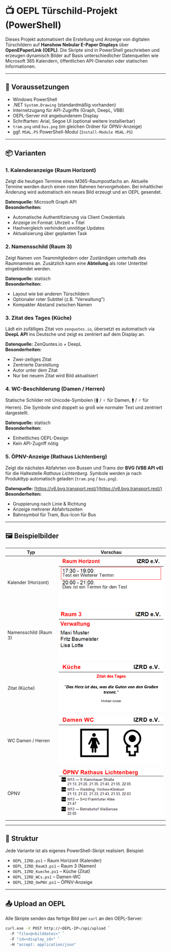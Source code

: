 # 📺 OEPL Türschild-Projekt (PowerShell)

Dieses Projekt automatisiert die Erstellung und Anzeige von digitalen Türschildern auf **Hanshow Nebular E-Paper Displays** über **OpenEPaperLink (OEPL)**. Die Skripte sind in PowerShell geschrieben und erzeugen dynamisch Bilder auf Basis unterschiedlicher Datenquellen wie Microsoft 365 Kalendern, öffentlichen API-Diensten oder statischen Informationen.

---

## 🔧 Voraussetzungen

- Windows PowerShell
- .NET `System.Drawing` (standardmäßig vorhanden)
- Internetzugang für API-Zugriffe (Graph, DeepL, VBB)
- OEPL-Server mit angebundenem Display
- Schriftarten: Arial, Segoe UI (optional weitere installierbar)
- `tram.png` und `bus.png` (im gleichen Ordner für ÖPNV-Anzeige)
- ggf. `MSAL.PS` PowerShell-Modul (`Install-Module MSAL.PS`)

---

## 📦 Varianten

### 1. **Kalenderanzeige (Raum Horizont)**
Zeigt die heutigen Termine eines M365-Raumpostfachs an. Aktuelle Termine werden durch einen roten Rahmen hervorgehoben. Bei inhaltlicher Änderung wird automatisch ein neues Bild erzeugt und an OEPL gesendet.

**Datenquelle:** Microsoft Graph API  
**Besonderheiten:**
- Automatische Authentifizierung via Client Credentials
- Anzeige im Format: Uhrzeit + Titel
- Hashvergleich verhindert unnötige Updates
- Aktualisierung über geplanten Task

### 2. **Namensschild (Raum 3)**
Zeigt Namen von Teammitgliedern oder Zuständigen unterhalb des Raumnamens an. Zusätzlich kann eine **Abteilung** als roter Untertitel eingeblendet werden.

**Datenquelle:** statisch  
**Besonderheiten:**
- Layout wie bei anderen Türschildern
- Optionaler roter Subtitel (z.B. "Verwaltung")
- Kompakter Abstand zwischen Namen

### 3. **Zitat des Tages (Küche)**
Lädt ein zufälliges Zitat von `zenquotes.io`, übersetzt es automatisch via **DeepL API** ins Deutsche und zeigt es zentriert auf dem Display an.

**Datenquelle:** ZenQuotes.io + DeepL  
**Besonderheiten:**
- Zwei-zeiliges Zitat
- Zentrierte Darstellung
- Autor unter dem Zitat
- Nur bei neuem Zitat wird Bild aktualisiert

### 4. **WC-Beschilderung (Damen / Herren)**
Statische Schilder mit Unicode-Symbolen (🚺 / ♀ für Damen, 🚹 / ♂ für Herren). Die Symbole sind doppelt so groß wie normaler Text und zentriert dargestellt.

**Datenquelle:** statisch  
**Besonderheiten:**
- Einheitliches OEPL-Design
- Kein API-Zugriff nötig

### 5. **ÖPNV-Anzeige (Rathaus Lichtenberg)**
Zeigt die nächsten Abfahrten von Bussen und Trams der **BVG (VBB API v6)** für die Haltestelle *Rathaus Lichtenberg*. Symbole werden je nach Produkttyp automatisch geladen (`tram.png` / `bus.png`).

**Datenquelle:** [https://v6.bvg.transport.rest/](https://v6.bvg.transport.rest/)  
**Besonderheiten:**
- Gruppierung nach Linie & Richtung
- Anzeige mehrerer Abfahrtszeiten
- Bahnsymbol für Tram, Bus-Icon für Bus

---

## 🖼 Beispielbilder

| Typ                     | Vorschau                             |
|--------------------------|--------------------------------------|
| Kalender (Horizont)      | ![](./example/example_horizont.png)          |
| Namensschild (Raum 3)    | ![](./example/example_raum3.png)             |
| Zitat (Küche)            | ![](./example/example_kueche.png)            |
| WC Damen / Herren        | ![](./example/example_wc_damen.png)         |
| ÖPNV                    | ![](./example/example_opnv.png)              |

---

## 🧠 Struktur

Jede Variante ist als eigenes PowerShell-Skript realisiert. Beispiel:
- `OEPL_IZRD.ps1` – Raum Horizont (Kalender)
- `OEPL_IZRD_Raum3.ps1` – Raum 3 (Namen)
- `OEPL_IZRD_Kueche.ps1` – Küche (Zitat)
- `OEPL_IZRD_WCs.ps1` – Damen-WC
- `OEPL_IZRD_OePNV.ps1` – ÖPNV-Anzeige

---

## 📤 Upload an OEPL

Alle Skripte senden das fertige Bild per `curl` an den OEPL-Server:

```bash
curl.exe -X POST http://<OEPL-IP>/api/upload `
  -F "file=@<bilddatei>" `
  -F "id=<display_id>" `
  -H "accept: application/json"
